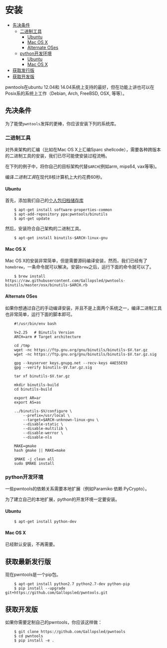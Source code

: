 # 安装

<!-- MarkdownTOC -->

- [先决条件](#先决条件)
	- [二进制工具](#二进制工具)
		- [Ubuntu](#ubuntu)
		- [Mac OS X](#mac-os-x)
		- [Alternate OSes](#alternate-oses)
	- [python开发环境](#python开发环境)
		- [Ubuntu](#ubuntu-1)
		- [Mac OS X](#mac-os-x-1)
- [获取发行版](#获取发行版)
- [获取开发版](#获取开发版)

<!-- /MarkdownTOC -->

pwntools在ubuntu 12.04和 14.04系统上支持的最好，但在功能上讲也可以在Posix系的系统上工作（Debian, Arch, FreeBSD, OSX, 等等）。

## 先决条件

为了能使`pwntools`发挥的更棒，你应该安装下列的系统库。

### 二进制工具

对外来架构的汇编（比如在Mac OS X上汇编Sparc shellcode），需要各种跨版本的二进制工具的安装，我们已尽可能使安装过程流畅。

在下列的例子中，将你自己的目标架构代替`$ARCH`(例如arm, mips64, vax等等)。

编译*二进制工具*在现代8核计算机上大约花费60秒。

#### Ubuntu

首先，添加我们自己的[个人包归档储存库](http://binutils.pwntools.com/)

		$ apt-get install software-properties-common
		$ apt-add-repository ppa:pwntools/binutils
		$ apt-get update

然后，安装符合自己架构的二进制工具。

		$ apt-get install binutils-$ARCH-linux-gnu

#### Mac OS X

Mac OS X的安装非常简单，但是需要源码编译安装，然而，我们已经有了`homebrew`，一条命令就可以解决。安装`brew`之后，运行下面的命令就可以了。

		$ brew install https://raw.githubusercontent.com/Gallopsled/pwntools-binutils/master/osx/binutils-$ARCH.rb

#### Alternate OSes

如果你想通过自己的手动编译安装，并且不是上面两个系统之一，编译二进制工具也非常简单，运行下面的脚本即可。

		#!/usr/bin/env bash
		
		V=2.25   # Binutils Version
		ARCH=arm # Target architecture
		
		cd /tmp
		wget -nc https://ftp.gnu.org/gnu/binutils/binutils-$V.tar.gz
		wget -nc https://ftp.gnu.org/gnu/binutils/binutils-$V.tar.gz.sig
		
		gpg --keyserver keys.gnupg.net --recv-keys 4AE55E93
		gpg --verify binutils-$V.tar.gz.sig
		
		tar xf binutils-$V.tar.gz
		
		mkdir binutils-build
		cd binutils-build
		
		export AR=ar
		export AS=as
		
		../binutils-$V/configure \
    		--prefix=/usr/local \
    		--target=$ARCH-unknown-linux-gnu \
    		--disable-static \
    		--disable-multilib \
    		--disable-werror \
    		--disable-nls
		
		MAKE=gmake
		hash gmake || MAKE=make
		
		$MAKE -j clean all
		sudo $MAKE install

### python开发环境

一些pwntools的依赖关系需要本地扩展（例如Paramiko 依赖 PyCrypto）。

为了建立自己的本地扩展，python的开发环境一定要安装。

#### Ubuntu

		$ apt-get install python-dev

#### Mac OS X

已经默认安装，不再需要。

## 获取最新发行版

现在pwntools是一个pip包。

		$ apt-get install python2.7 python2.7-dev python-pip
		$ pip install --upgrade git+https://github.com/Gallopsled/pwntools.git

## 获取开发版

如果你需要定制自己的pwntools，你应该这样做：

		$ git clone https://github.com/Gallopsled/pwntools
		$ cd pwntools
		$ pip install -e .

